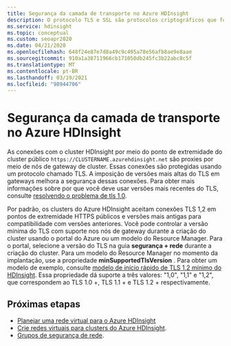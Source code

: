 ```yaml
---
title: Segurança da camada de transporte no Azure HDInsight
description: O protocolo TLS e SSL são protocolos criptográficos que fornecem segurança de comunicações em uma rede de computadores.
ms.service: hdinsight
ms.topic: conceptual
ms.custom: seoapr2020
ms.date: 04/21/2020
ms.openlocfilehash: 648f24e87e7d8a49c9c495a78e56afb8ae9e8aae
ms.sourcegitcommit: 910a1a38711966cb171050db245fc3b22abc8c5f
ms.translationtype: MT
ms.contentlocale: pt-BR
ms.lasthandoff: 03/19/2021
ms.locfileid: "98944706"
---
```

# <a name="transport-layer-security-in-azure-hdinsight"></a>Segurança da camada de transporte no Azure HDInsight

As conexões com o cluster HDInsight por meio do ponto de extremidade do cluster público `https://CLUSTERNAME.azurehdinsight.net` são proxies por meio de nós de gateway de cluster. Essas conexões são protegidas usando um protocolo chamado TLS. A imposição de versões mais altas do TLS em gateways melhora a segurança dessas conexões. Para obter mais informações sobre por que você deve usar versões mais recentes do TLS, consulte [resolvendo o problema de tls 1,0](/security/solving-tls1-problem).

Por padrão, os clusters do Azure HDInsight aceitam conexões TLS 1,2 em pontos de extremidade HTTPS públicos e versões mais antigas para compatibilidade com versões anteriores. Você pode controlar a versão mínima do TLS com suporte nos nós de gateway durante a criação do cluster usando o portal do Azure ou um modelo do Resource Manager. Para o portal, selecione a versão do TLS na guia **segurança + rede** durante a criação do cluster. Para um modelo do Resource Manager no momento da implantação, use a propriedade **minSupportedTlsVersion** . Para obter um modelo de exemplo, consulte [modelo de início rápido de TLS 1,2 mínimo do HDInsight](https://github.com/Azure/azure-quickstart-templates/tree/master/101-hdinsight-minimum-tls). Essa propriedade dá suporte a três valores: "1,0", "1,1" e "1,2", que correspondem ao TLS 1.0 +, TLS 1.1 + e TLS 1.2 + respectivamente.


## <a name="next-steps"></a>Próximas etapas

* [Planejar uma rede virtual para o Azure HDInsight](./hdinsight-plan-virtual-network-deployment.md)
* [Crie redes virtuais para clusters do Azure HDInsight](hdinsight-create-virtual-network.md).
* [Grupos de segurança de rede](../virtual-network/network-security-groups-overview.md).